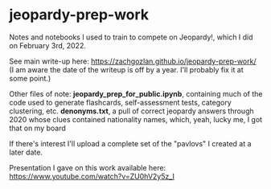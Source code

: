 # jeopardy-prep-work
Notes and notebooks I used to train to compete on Jeopardy!, which I did on February 3rd, 2022.

See main write-up here: https://zachgozlan.github.io/jeopardy-prep-work/ (I am aware the date of the writeup is off by a year. I'll probably fix it at some point.)

Other files of note:
**jeopardy_prep_for_public.ipynb**, containing much of the code used to generate flashcards, self-assessment tests, category clustering, etc.
**denonyms.txt**, a pull of correct jeopardy answers through 2020 whose clues contained nationality names, which, yeah, lucky me, I got that on my board

If there's interest I'll upload a complete set of the "pavlovs" I created at a later date.

Presentation I gave on this work available here: https://www.youtube.com/watch?v=ZU0hV2y5z_I
